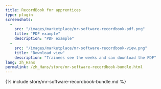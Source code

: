 ```yaml
---
title: RecordBook for apprentices
type: plugin
screenshots:
  - 
    src: "/images/marketplace/mr-software-recordbook-pdf.png"
    title: "PDF example" 
    description: "PDF example" 
  - 
    src: "/images/marketplace/mr-software-recordbook-view.png"
    title: "Download view"
    description: "Trainees see the weeks and can download the PDF"
lang: zh_Hans
permalink: /zh_Hans/store/mr-software-recordbook-bundle.html
---
```


{% include store/mr-software-recordbook-bundle.md %}
